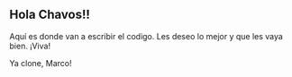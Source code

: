 ## Hola Chavos!!

Aquí es donde van a escribir el codigo. Les deseo lo mejor y que les vaya bien. ¡Viva!

Ya clone, Marco!